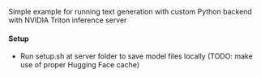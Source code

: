 Simple example for running text generation with custom Python backend with NVIDIA Triton inference server

#### Setup

- Run setup.sh at server folder to save model files locally (TODO: make use of proper Hugging Face cache)
